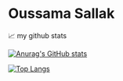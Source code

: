 # Oussama Sallak
📈 my github stats

[![Anurag's GitHub stats](https://github-readme-stats.vercel.app/api?username=osallak)](https://github.com/anuraghazra/github-readme-stats)

[![Top Langs](https://github-readme-stats.vercel.app/api/top-langs/?username=osallak&layout=compact)](https://github.com/anuraghazra/github-readme-stats)
